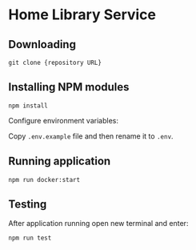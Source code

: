 # Home Library Service

## Downloading

```
git clone {repository URL}
```

## Installing NPM modules

```
npm install
```

Configure environment variables:

Copy `.env.example` file and then rename it to `.env`.

## Running application

```
npm run docker:start
```

## Testing

After application running open new terminal and enter:

```
npm run test
```
